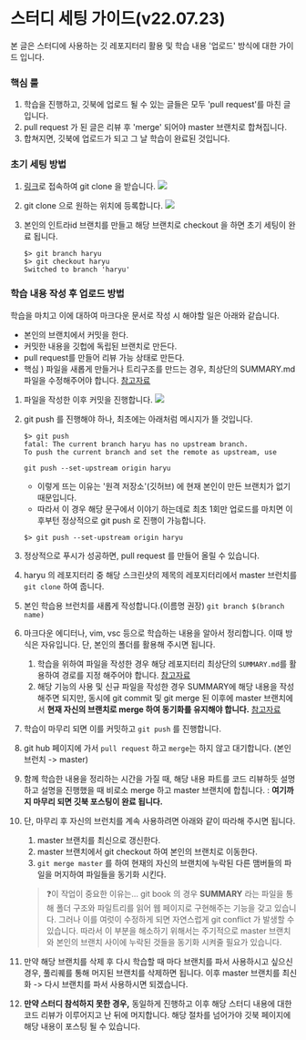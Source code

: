 # 스터디 세팅 가이드(v22.07.23)

본 글은 스터디에 사용하는 깃 레포지터리 활용 및 학습 내용 '업로드' 방식에 대한 가이드 입니다. 

### 핵심 룰
1. 학습을 진행하고, 깃북에 업로드 될 수 있는 글들은 모두 'pull request'를 마친 글입니다.
2. pull request 가 된 글은 리뷰 후 'merge' 되어야 master 브랜치로 합쳐집니다. 
3. 합쳐지면, 깃북에 업로드가 되고 그 날 학습이 완료된 것입니다. 

### 초기 세팅 방법 
1. [링크](https://github.com/Paul2021-R/web_study_full_stack)로 접속하여 git clone 을 받습니다. 
![](스크린샷%202022-07-23%20오후%2011.36.02.png)
4. git clone 으로 원하는 위치에 등록합니다. 
![](스크린샷%202022-07-23%20오후%2011.40.02.png)
  
3. 본인의 인트라id 브랜치를 만들고 해당 브랜치로 checkout 을 하면 초기 세팅이 완료 됩니다. 
	```shell
	$> git branch haryu
	$> git checkout haryu
	Switched to branch 'haryu'
	```


### 학습 내용 작성 후 업로드 방법 
학습을 마치고 이에 대하여 마크다운 문서로 작성 시 해야할 일은 아래와 같습니다. 
* 본인의 브랜치에서 커밋을 한다. 
* 커밋한 내용을 깃헙에 독립된 브랜치로 만든다.
* pull request를 만들어 리뷰 가능 상태로 만든다. 
* 핵심 ) 파일을 새롭게 만들거나 트리구조를 만드는 경우, 최상단의 SUMMARY.md  파일을 수정해주어야 합니다. [참고자료](https://snowdreams1006.github.io/gitbook-official/en/pages.html)

1. 파일을 작성한 이후 커밋을 진행합니다. 
![](스크린샷%202022-07-23%20오후%2011.51.53.png)
2. git push 를 진행해야 하나,  최초에는 아래처럼 메시지가 뜰 것입니다. 
	```shell
	$> git push
	fatal: The current branch haryu has no upstream branch.
	To push the current branch and set the remote as upstream, use

    git push --set-upstream origin haryu

	```
	* 이렇게 뜨는 이유는 '원격 저장소'(깃허브) 에 현재 본인이 만든 브랜치가 없기 때문입니다.  
	* 따라서 이 경우 해당 문구에서 이야기 하는데로 최초 1회만 업로드를 마치면 이후부턴 정상적으로 git push 로 진행이 가능합니다. 
	```shell
	$> git push --set-upstream origin haryu
	```
3. 정상적으로 푸시가 성공하면, pull request 를 만들어 올릴 수 있습니다. 
	

2. haryu 의 레포지터리 중 해당 스크린샷의 제목의 레포지터리에서 master 브런치를 `git clone` 하여 줍니다.
3. 본인 학습용 브런치를 새롭게 작성합니다.(이름명 권장) `git branch $(branch name)`
4. 마크다운 에디터나, vim, vsc 등으로 학습하는 내용을 알아서 정리합니다. 이때 방식은 자유입니다. 단, 본인의 폴더를 활용해 주시면 됩니다.
   1. 학습을 위하여 파일을 작성한 경우 해당 레포지터리 최상단의 `SUMMARY.md`를 활용하여 경로를 지정 해주어야 합니다. [참고자료](https://snowdreams1006.github.io/gitbook-official/en/pages.html)
   2. 해당 기능의 사용 및 신규 파일을 작성한 경우 SUMMARY에 해당 내용을 작성해주면 되지만, 동시에 git commit 및 git merge 된 이후에 master 브랜치에서 **현재 자신의 브랜치로 merge 하여 동기화를 유지해야 합니다.** [참고자료](https://backlog.com/git-tutorial/kr/stepup/stepup2\_4.html)
5. 학습이 마무리 되면 이를 커밋하고 `git push` 를 진행합니다.
6. git hub 페이지에 가서 `pull request` 하고 `merge`는 하지 않고 대기합니다. (본인 브런치 -> master)
7. 함께 학습한 내용을 정리하는 시간을 가질 때, 해당 내용 파트를 코드 리뷰하듯 설명하고 설명을 진행했을 때 비로소 merge 하고 master 브랜치에 합칩니다. : **여기까지 마무리 되면 깃북 포스팅이 완료 됩니다.**
8.  단, 마무리 후 자신의 브런치를 계속 사용하려면 아래와 같이 따라해 주시면 됩니다.

    1. master 브랜치를 최신으로 갱신한다.
    2. master 브랜치에서 git checkout 하여 본인의 브랜치로 이동한다.
    3. `git merge master` 를 하여 현재의 자신의 브랜치에 누락된 다른 맴버들의 파일을 머지하여 파일들을 동기화 시킨다.

    > ❓이 작업이 중요한 이유는... git book 의 경우 **SUMMARY** 라는 파일을 통해 폴더 구조와 파일트리를 읽어 웹 페이지로 구현해주는 기능을 갖고 있습니다. 그러나 이를 여럿이 수정하게 되면 자연스럽게 git conflict 가 발생할 수 있습니다. 따라서 이 부분을 해소하기 위해서는 주기적으로 master 브랜치와 본인의 브랜치 사이에 누락된 것들을 동기화 시켜줄 필요가 있습니다.
8. 만약 해당 브랜치를 삭제 후 다시 학습할 때 마다 브랜치를 파서 사용하시고 싶으신 경우, 풀리퀘를 통해 머지된 브랜치를 삭제하면 됩니다. 이후 master 브랜치를 최신화 -> 다시 브랜치를 파서 사용하시면 되겠습니다.
9. **만약 스터디 참석하지 못한 경우,** 동일하게 진행하고 이후 해당 스터디 내용에 대한 코드 리뷰가 이루어지고 난 뒤에 머지합니다. 해당 절차를 넘어가야 깃북 페이지에 해당 내용이 포스팅 될 수 있습니다.
